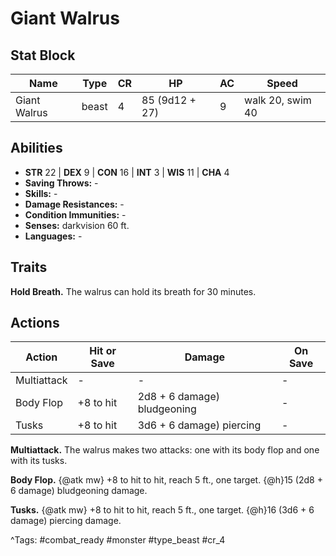 # Giant Walrus

## Stat Block

| Name | Type | CR | HP | AC | Speed |
|------|------|----|----|----|-------|
| Giant Walrus | beast | 4 | 85 (9d12 + 27) | 9 | walk 20, swim 40 |

## Abilities

- **STR** 22 | **DEX** 9 | **CON** 16 | **INT** 3 | **WIS** 11 | **CHA** 4
- **Saving Throws:** -  
- **Skills:** -  
- **Damage Resistances:** -  
- **Condition Immunities:** -  
- **Senses:** darkvision 60 ft.  
- **Languages:** -

## Traits

**Hold Breath.** The walrus can hold its breath for 30 minutes.


## Actions

| Action | Hit or Save | Damage | On Save |
|--------|--------------|--------|----------|
| Multiattack | - | - | - |
| Body Flop | +8 to hit | 2d8 + 6 damage) bludgeoning | - |
| Tusks | +8 to hit | 3d6 + 6 damage) piercing | - |

**Multiattack.** The walrus makes two attacks: one with its body flop and one with its tusks.

**Body Flop.** {@atk mw} +8 to hit to hit, reach 5 ft., one target. {@h}15 (2d8 + 6 damage) bludgeoning damage.

**Tusks.** {@atk mw} +8 to hit to hit, reach 5 ft., one target. {@h}16 (3d6 + 6 damage) piercing damage.


^Tags: #combat_ready #monster #type_beast #cr_4